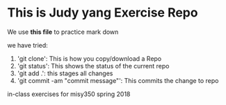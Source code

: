 # This is Judy yang Exercise Repo

We use **this file** to practice mark down

we have tried:

1. 'git clone': This is how you copy/download a Repo
2. 'git status': This shows the status of the current repo
3. 'git add .': this stages all changes
4. 'git commit -am "commit message"': This commits the change to repo



in-class exercises for misy350 spring 2018
